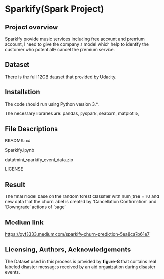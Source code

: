 ﻿
# Sparkify(Spark Project)

## Project overview
SparkIfy provide music services including free account and premium account, I need to give the company a model which help to identify the customer who potentially cancel the premium service.

## Dataset
There is the full 12GB dataset that provided by Udacity.

## Installation
The code should run using Python version 3.*. 

The necessary libraries are:   pandas,   pyspark,    seaborn,    matplotlib, 

## File Descriptions
README.md  

Sparkify.ipynb  

data\mini_sparkify_event_data.zip  

LICENSE 
## Result


The final model base on the random forest classifier with num_tree = 10 and new data that the churn label is created by ‘Cancellation Confirmation’ and ‘Downgrade’ actions of ‘page’

## Medium link
https://xyf3333.medium.com/sparkify-churn-prediction-5ea8ca7b61e7 

## Licensing, Authors, Acknowledgements
The Dataset used in this process is provided by **figure-8** that contains real labeled disaster messages received by an aid organization during disaster events.
